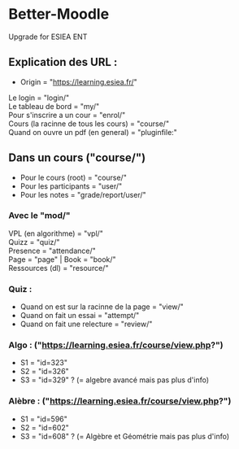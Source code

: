 # Better-Moodle
Upgrade for ESIEA ENT

## Explication des URL : 
- Origin = "https://learning.esiea.fr/"

Le login = "login/" <br>
Le tableau de bord = "my/" <br>
Pour s'inscrire a un cour = "enrol/" <br>
Cours (la racinne de tous les cours) = "course/" <br>
Quand on ouvre un pdf (en general) = "pluginfile:" <br>

## Dans un cours ("course/")
- Pour le cours (root) = "course/"
- Pour les participants = "user/"
- Pour les notes = "grade/report/user/"

### Avec le "mod/"
VPL (en algorithme) = "vpl/" <br>
Quizz = "quiz/" <br>
Presence = "attendance/" <br>
Page = "page" | Book = "book/" <br>
Ressources (dl) = "resource/" <br>

### Quiz : 
- Quand on est sur la racinne de la page = "view/"
- Quand on fait un essai = "attempt/"
- Quand on fait une relecture = "review/"

### Algo : ("https://learning.esiea.fr/course/view.php?")
- S1 = "id=323"
- S2 = "id=326"
- S3 = "id=329" ? (= algebre avancé mais pas plus d'info)

### Alèbre : ("https://learning.esiea.fr/course/view.php?")
- S1 = "id=596"
- S2 = "id=602"
- S3 = "id=608" ? (= Algèbre et Géométrie mais pas plus d'info)
